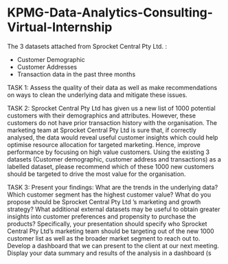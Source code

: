 # KPMG-Data-Analytics-Consulting-Virtual-Internship

The 3 datasets attached from Sprocket Central Pty Ltd. :

- Customer Demographic 
- Customer Addresses
- Transaction data in the past three months

TASK 1:
Assess the quality of their data as well as make recommendations on ways to clean the underlying data and mitigate these issues.

TASK 2:
Sprocket Central Pty Ltd has given us a new list of 1000 potential customers with their demographics and attributes. However, these customers do not have prior transaction history with the organisation. 
The marketing team at Sprocket Central Pty Ltd is sure that, if correctly analysed, the data would reveal useful customer insights which could help optimise resource allocation for targeted marketing. Hence, improve performance by focusing on high value customers.
Using the existing 3 datasets (Customer demographic, customer address and transactions) as a labelled dataset, please recommend which of these 1000 new customers should be targeted to drive the most value for the organisation. 

TASK 3:
Present your findings:
What are the trends in the underlying data?
Which customer segment has the highest customer value?
What do you propose should be Sprocket Central Pty Ltd ’s marketing and growth strategy?
What additional external datasets may be useful to obtain greater insights into customer preferences and propensity to purchase the products?
Specifically, your presentation should specify who Sprocket Central Pty Ltd’s marketing team should be targeting out of the new 1000 customer list as well as the broader market segment to reach out to. 
Develop a dashboard that we can present to the client at our next meeting. Display your data summary and results of the analysis in a dashboard (s

